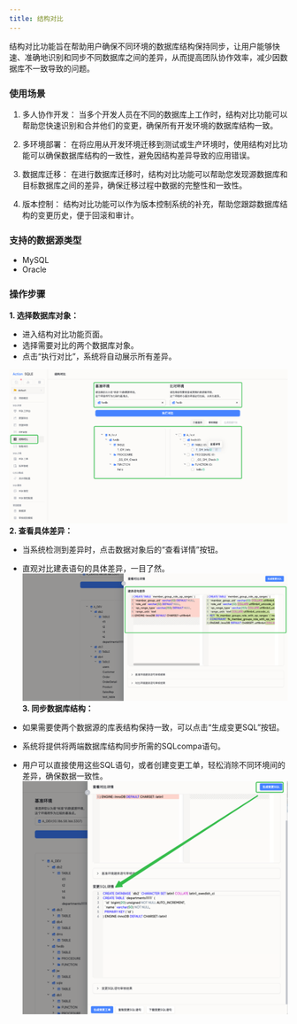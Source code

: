 ```yaml
---
title: 结构对比
---
```


结构对比功能旨在帮助用户确保不同环境的数据库结构保持同步，让用户能够快速、准确地识别和同步不同数据库之间的差异，从而提高团队协作效率，减少因数据库不一致导致的问题。

### 使用场景

1. 多人协作开发：
   当多个开发人员在不同的数据库上工作时，结构对比功能可以帮助您快速识别和合并他们的变更，确保所有开发环境的数据库结构一致。

2. 多环境部署：
   在将应用从开发环境迁移到测试或生产环境时，使用结构对比功能可以确保数据库结构的一致性，避免因结构差异导致的应用错误。

3. 数据库迁移：
   在进行数据库迁移时，结构对比功能可以帮助您发现源数据库和目标数据库之间的差异，确保迁移过程中数据的完整性和一致性。

4. 版本控制：
   结构对比功能可以作为版本控制系统的补充，帮助您跟踪数据库结构的变更历史，便于回滚和审计。

### 支持的数据源类型
* MySQL
* Oracle

### 操作步骤

**1. 选择数据库对象：**

* 进入结构对比功能页面。
* 选择需要对比的两个数据库对象。
* 点击“执行对比”，系统将自动展示所有差异。

![compare1](img/compare1.png)
**2. 查看具体差异：**

* 当系统检测到差异时，点击数据对象后的“查看详情”按钮。
* 直观对比建表语句的具体差异，一目了然。
![compare2](img/compare2.png)
**3. 同步数据库结构：**

* 如果需要使两个数据源的库表结构保持一致，可以点击“生成变更SQL”按钮。
* 系统将提供将两端数据库结构同步所需的SQLcompa语句。
* 用户可以直接使用这些SQL语句，或者创建变更工单，轻松消除不同环境间的差异，确保数据一致性。
![compare3](img/compare3.png)